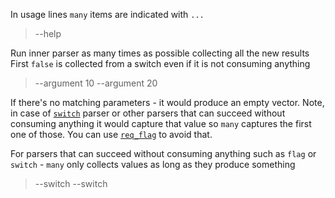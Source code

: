 In usage lines `many` items are indicated with `...`
> --help

Run inner parser as many times as possible collecting all the new results
First `false` is collected from a switch even if it is not consuming anything

> --argument 10 --argument 20

If there's no matching parameters - it would produce an empty vector. Note, in case of
[`switch`](NamedArg::switch) parser or other parsers that can succeed without consuming anything
it would capture that value so `many` captures the first one of those.
You can use [`req_flag`](NamedArg::req_flag) to avoid that.

>

For parsers that can succeed without consuming anything such as `flag` or `switch` - `many`
only collects values as long as they produce something

> --switch --switch
